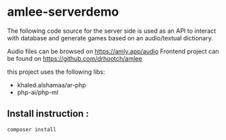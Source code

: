 # amlee-serverdemo
The following code source for the server side is used as an API to interact with database and generate games based on an audio/textual dictionary.

Audio files can be browsed on https://amly.app/audio
Frontend project can be found on https://github.com/drhootch/amlee

this project uses the following libs:
- khaled.alshamaa/ar-php
- php-ai/php-ml

## Install instruction :
```
composer install
```
